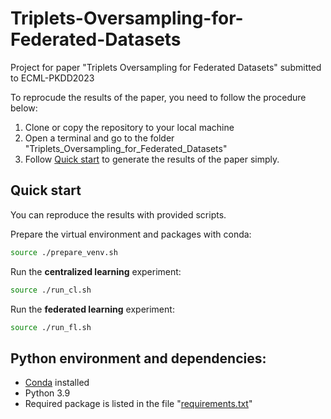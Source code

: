 # Triplets-Oversampling-for-Federated-Datasets
Project for paper "Triplets Oversampling for Federated Datasets" submitted to ECML-PKDD2023

To reprocude the results of the paper, you need to follow the procedure below:
1. Clone or copy the repository to your local machine
2. Open a terminal and go to the folder "Triplets_Oversampling_for_Federated_Datasets"
3. Follow [Quick start](#quick-start) to generate the results of the paper simply.

## Quick start
You can reproduce the results with provided scripts.

Prepare the virtual environment and packages with conda:
```bash
source ./prepare_venv.sh
```


Run the **centralized learning** experiment:
```bash
source ./run_cl.sh
```

Run the **federated learning** experiment:
```bash
source ./run_fl.sh
```


## Python environment and dependencies:
- [Conda](https://docs.conda.io/en/latest/miniconda.html) installed
- Python 3.9
- Required package is listed in the file "[requirements.txt](./requirements.txt)"
